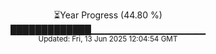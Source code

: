<p align="center">
⏳Year Progress (44.80 %)<br>
█████████████▁▁▁▁▁▁▁▁▁▁▁▁▁▁▁▁▁ <br>
<sub>Updated: Fri, 13 Jun 2025 12:04:54 GMT</sub>
</p>

